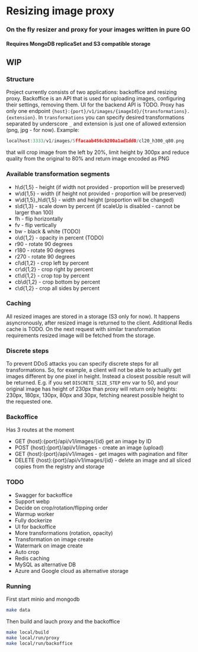 # Resizing image proxy
### On the fly resizer and proxy for your images written in pure GO

#### Requires MongoDB replicaSet and S3 compatible storage

## WIP

### Structure
Project currently consists of two applications: backoffice and resizing proxy. Backoffice is an API that is
used for uploading images, configuring their settings, removing them. UI for the backend API is TODO. Proxy
has only one endpoint `{host}:{port}/v1/images/{imageId}/{transformations}.{extension}`. In `transformations` you can specify
desired transformations separated by underscore `_` and extension is just one of allowed extension (png, jpg - for now). 
Example:
```go
localhost:3333/v1/images/5ffacaab456cb200a1ad1dd0/cl20_h300_q80.png
```
that will crop image from the left by 20%, limit height by 300px and reduce quality from the original to 80% 
and return image encoded as PNG

### Available transformation segments
* h\d{1,5} - height (if width not provided - proportion will be preserved)
* w\d{1,5} - width (if height not provided - proportion will be preserved)
* w\d{1,5}_h\d{1,5} - width and height (proportion will be changed)
* s\d{1,3} - scale down by percent (if scaleUp is disabled - cannot be larger than 100)
* fh - flip horizontally
* fv - flip vertically
* bw - black & white (TODO)
* o\d{1,2} - opacity in percent (TODO)
* r90 - rotate 90 degrees
* r180 - rotate 90 degrees
* r270 - rotate 90 degrees
* cl\d{1,2} - crop left by percent
* cr\d{1,2} - crop right by percent
* ct\d{1,2} - crop top by percent
* cb\d{1,2} - crop bottom by percent
* c\d{1,2} - crop all sides by percent

### Caching
All resized images are stored in a storage (S3 only for now). It happens asyncronously,
after resized image is returned to the client. Additional Redis cache is TODO. On the next
request with similar transformation requirements resized image will be fetched from the storage.

### Discrete steps
To prevent DDoS attacks you can specify discrete steps for all transformations. So, for example,
a client will not be able to actually get images different by one pixel in height. Instead a closest possible
result will be returned. E.g. if you set `DISCRETE_SIZE_STEP` env var to 50, and your original image has height of
230px than proxy will return only heights: 230px, 180px, 130px, 80px and 30px, fetching nearest possible height to the
requested one.

### Backoffice
Has 3 routes at the moment
* GET {host}:{port}/api/v1/images/{id} get an image by ID
* POST {host}:{port}/api/v1/images - create an image (upload)
* GET {host}:{port}/api/v1/images - get images with pagination and filter
* DELETE {host}:{port}/api/v1/images/{id} - delete an image and all sliced copies from the registry and storage

### TODO
* Swagger for backoffice
* Support webp
* Decide on crop/rotation/flipping order
* Warmup worker
* Fully dockerize
* UI for backoffice
* More transformations (rotation, opacity)
* Transformation on image create
* Watermark on image create
* Auto crop
* Redis caching
* MySQL as alternative DB
* Azure and Google cloud as alternative storage

### Running
First start minio and mongodb
```bash
make data
```

Then build and lauch proxy and the backoffice
```bash
make local/build
make local/run/proxy
make local/run/backoffice
```


